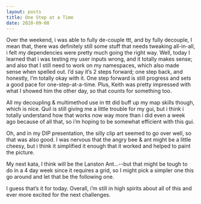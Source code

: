 ```yaml
---
layout: posts
title: One Step at a Time
date: 2020-09-08
---
```


Over the weekend, i was able to fully de-couple ttt, and by fully decouple, I mean that, there was definitely still some stuff that needs tweaking all-in-all, i felt my dependencies were pretty much going the right way.  Well, today I learned that i was testing my user inputs wrong, and it totally makes sense; and also that I still need to work on my namespaces, which also made sense when spelled out.  I’d say it’s 2 steps forward; one step back, and honestly, I’m totally okay with it.  One step forward is still progress and sets a good pace for one-step-at-a-time. Plus, Keith was pretty impressed with what I showed him the other day, so that counts for something too.  

All my decoupling & multimethod use in ttt did buff up my map skills though, which is nice.  Quil is still giving me a little trouble for my gui, but i think i totally understand how that works now way more than i did even a week ago because of all that, so i’m hoping to be somewhat efficient with this gui.

Oh, and in my DIP presentation, the silly clip art seemed to go over well, so that was also good.  I was nervous that the angry bee & ant might be a little cheesy, but i think it simplified it enough that it worked and helped to paint the picture.  

My next kata, I think will be the Lanston Ant…--but that might be tough to do in a 4 day week since it requires a grid, so I might pick a simpler one this go around and let that be the following one.  

I guess that’s it for today.  Overall, i’m still in high spirits about all of this and ever more excited for the next challenges.  



